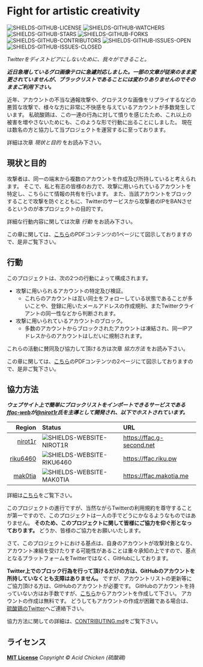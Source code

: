 # Fight for artistic creativity

[GITHUB-FFAC-WEB]: https://github.com/Twitter-FFAC/ffac-web
[GITHUB-JOIN]: https://github.com/join
[GITHUB-NIROT1R]: https://github.com/nirot1r
[GITHUB-RIKU6460]: https://github.com/riku6460
[GITHUB-MAK0TIA]: https://github.com/mak0tia
[LOCAL-COLLABORATORS]: COLLABORATORS.md
[LOCAL-CONTRIBUTING]: CONTRIBUTING.md
[LOCAL-FIGURES]: assets/figures.pdf
[LOCAL-LICENSE]: LICENSE
[SHIELDS-GITHUB-CONTRIBUTORS]: https://img.shields.io/github/contributors/Twitter-FFAC/fight-for-artistic-creativity.svg
[SHIELDS-GITHUB-FORKS]: https://img.shields.io/github/forks/Twitter-FFAC/fight-for-artistic-creativity.svg
[SHIELDS-GITHUB-ISSUES-OPEN]: https://img.shields.io/github/issues/Twitter-FFAC/fight-for-artistic-creativity.svg
[SHIELDS-GITHUB-ISSUES-CLOSED]: https://img.shields.io/github/issues-closed/Twitter-FFAC/fight-for-artistic-creativity.svg
[SHIELDS-GITHUB-LICENSE]: https://img.shields.io/github/license/Twitter-FFAC/fight-for-artistic-creativity.svg
[SHIELDS-GITHUB-STARS]: https://img.shields.io/github/stars/Twitter-FFAC/fight-for-artistic-creativity.svg
[SHIELDS-GITHUB-WATCHERS]: https://img.shields.io/github/watchers/Twitter-FFAC/fight-for-artistic-creativity.svg
[SHIELDS-WEBSITE-NIROT1R]: https://img.shields.io/website-online-offline-green-red/https/ffac.g-second.net.svg?label=status
[SHIELDS-WEBSITE-RIKU6460]: https://img.shields.io/website-online-offline-green-red/https/ffac.riku.pw.svg?label=status
[SHIELDS-WEBSITE-MAK0TIA]: https://img.shields.io/website-online-offline-green-red/https/ffac.makotia.me.svg?label=status
[TWITTER-ACID-CHICKEN]: https://twitter.com/acid_chicken
<!-- end of link references field -->

![SHIELDS-GITHUB-LICENSE]
![SHIELDS-GITHUB-WATCHERS]
![SHIELDS-GITHUB-STARS]
![SHIELDS-GITHUB-FORKS]
![SHIELDS-GITHUB-CONTRIBUTORS]
![SHIELDS-GITHUB-ISSUES-OPEN]
![SHIELDS-GITHUB-ISSUES-CLOSED]

*Twitterをディストピアにしないために、我々ができること。*

***近日急増しているグロ画像テロに急遽対応しました。一部の文章が従来のまま変更されていませんが、ブラックリストであることには変わりありませんのでそのままご利用下さい。***

近年、アカウントの不当な通報攻撃や、グロテスクな画像をリプライするなどの悪質な攻撃で、様々な方に非常に不快感を与えているアカウントが多数発生しています。
私硫酸鶏は、この一連の行為に対して憤りを感じたため、これ以上の被害を増やさないためにも、このような形で行動に出ることにしました。
現在は数名の方と協力して当プロジェクトを運営するに至っております。

詳細は次章 *現状と目的* をお読み下さい。

## 現状と目的

攻撃者は、同一の端末から複数のアカウントを作成及び所持していると考えられます。
そこで、私と有志の皆様のお力で、攻撃に用いられているアカウントを特定し、こちらにて情報の共有を行います。
また、当該アカウントをブロックすることで攻撃を防ぐとともに、Twitterのサービスから攻撃者のIPをBANさせるというのが本プロジェクトの目的です。

詳細な行動内容に関しては次章 *行動* をお読み下さい。

この章に関しては、[こちら][LOCAL-FIGURES]のPDFコンテンツの1ページにて図示しておりますので、是非ご覧下さい。

## 行動

このプロジェクトは、次の2つの行動によって構成されます。

* 攻撃に用いられるアカウントの特定及び検証。
  * これらのアカウントは互い同士をフォローしている状態であることが多いことや、登録に用いたメールアドレスの作成規則、またTwitterクライアントの同一性などから判断されます。
* 攻撃に用いられているアカウントのブロック。
  * 多数のアカウントからブロックされたアカウントは凍結され、同一IPアドレスからのアカウントはしだいに規制されます。

これらの活動に賛同及び協力して頂ける方は次章 *協力方法* をお読み下さい。

この章に関しては、[こちら][LOCAL-FIGURES]のPDFコンテンツの2ページにて図示しておりますので、是非ご覧下さい。

## 協力方法

***ウェブサイト上で簡単にブロックリストをインポートできるサービスである[ffac-web][GITHUB-FFAC-WEB]が[@nirot1r][GITHUB-NIROT1R]氏を主導として開発され、以下でホストされています。***

|                      Region | Status                      | URL                         |
|----------------------------:|:----------------------------|:----------------------------|
|  [nirot1r][GITHUB-NIROT1R]  | ![SHIELDS-WEBSITE-NIROT1R]  | <https://ffac.g-second.net> |
| [riku6460][GITHUB-RIKU6460] | ![SHIELDS-WEBSITE-RIKU6460] | <https://ffac.riku.pw>      |
|  [mak0tia][GITHUB-MAK0TIA]  | ![SHIELDS-WEBSITE-MAK0TIA]  | <https://ffac.makotia.me>   |

詳細は[こちら][LOCAL-COLLABORATORS]をご覧下さい。

このプロジェクトの進行ですが、当然ながらTwitterの利用規約を尊守することが第一ですので、このプロジェクトは一人の手でどうにかなるようなものではありません。
**そのため、このプロジェクトに関して皆様にご協力を仰ぐ形となっております。**
どうか、皆様のご協力をお願いいたします。

さて、このプロジェクトにおける基点は、自身のアカウントが攻撃対象となり、アカウント凍結を受けたりする可能性があることは重々承知の上ですので、基点となるプラットフォームをTwitterではなく、GitHubにしております。

**Twitter上でのブロック行為を行って頂けるだけの方は、GitHubのアカウントを所持していなくとも支障はありません。**
ですが、アカウントリストの更新等にご協力頂ける方は、GitHubのアカウントが必要です。
GitHubのアカウントを持っていない方はお手数ですが、[こちら][GITHUB-JOIN]からアカウントを作成して下さい。
アカウントの作成は無料です。
どうしてもアカウントの作成が困難である場合は、[硫酸鶏のTwitter][TWITTER-ACID-CHICKEN]へご連絡下さい。

協力方法に関しての詳細は、[CONTRIBUTING.md][LOCAL-CONTRIBUTING]をご覧下さい。

## ライセンス

**[MIT License][LOCAL-LICENSE]** *Copyright &copy; Acid Chicken (硫酸鶏)*

